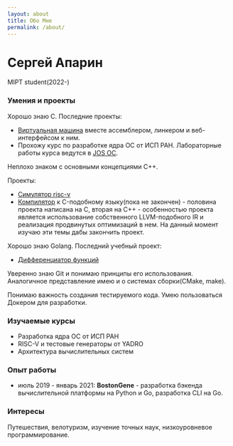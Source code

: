 ```yaml
---
layout: about
title: Обо Мне
permalink: /about/
---
```


# Сергей Апарин
MIPT student(2022-)


### Умения и проекты

Хорошо знаю C. Последние проекты: 
- [Виртуальная машина](https://github.com/Bigyin1/VM) вместе ассемблером, линкером и веб-интерфейсом к ним. 
- Прохожу курс по разработке ядра ОС от ИСП РАН. Лабораторные работы курса ведутся в [JOS ОС](https://github.com/Bigyin1/jos-labs).

Неплохо знаком с основными концепциями C++.

Проекты:
- [Симулятор risc-v](https://github.com/Bigyin1/riscv-sim)
- [Компилятор](https://github.com/Bigyin1/lang) к C-подобному языку(пока не закончен) - половина проекта написана на С, вторая на C++ - особенностью проекта является использование собственного LLVM-подобного IR и реализация продвинутых оптимизаций в нем. На данный момент изучаю эти темы дабы закончить проект.

Хорошо знаю Golang. Последний учебный проект:
- [Дифференциатор функций](https://github.com/Bigyin1/diff)

Уверенно знаю Git и понимаю принципы его использования.
Аналогичное представление имею и о системах сборки(CMake, make). 

Понимаю важность создания тестируемого кода. 
Умею пользоваться Докером для разработки.


### Изучаемые курсы

- Разработка ядра ОС от ИСП РАН
- RISC-V и тестовые генераторы от YADRO
- Архитектура вычислительных систем 


### Опыт работы

- июль 2019 - январь 2021: **BostonGene** - разработка бэкенда вычислительной платформы на Python и Go, разработка CLI на Go.

### Интересы

Путешествия, велотуризм, изучение точных наук, низкоуровневое программирование.






